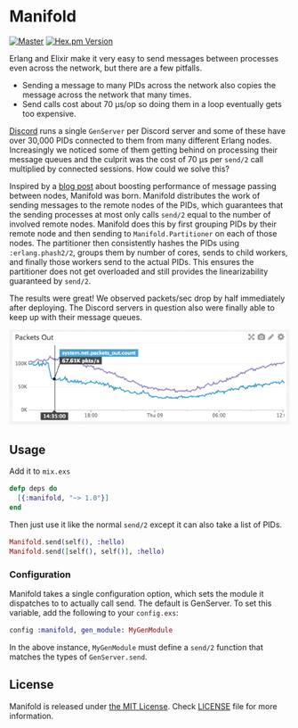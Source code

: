 # Manifold

[![Master](https://travis-ci.org/discordapp/manifold.svg?branch=master)](https://travis-ci.org/discordapp/manifold)
[![Hex.pm Version](http://img.shields.io/hexpm/v/manifold.svg?style=flat)](https://hex.pm/packages/manifold)

Erlang and Elixir make it very easy to send messages between processes even across the network, but there are a few pitfalls.

- Sending a message to many PIDs across the network also copies the message across the network that many times.
- Send calls cost about 70 µs/op so doing them in a loop eventually gets too expensive.

[Discord](https://discordapp.com) runs a single `GenServer` per Discord server and some of these have over 30,000 PIDs connected
to them from many different Erlang nodes. Increasingly we noticed some of them getting behind on processing their message queues
and the culprit was the cost of 70 µs per `send/2` call multiplied by connected sessions. How could we solve this?

Inspired by a [blog post](http://www.ostinelli.net/boost-message-passing-between-erlang-nodes/) about boosting performance of
message passing between nodes, Manifold was born. Manifold distributes the work of sending messages to the remote nodes of the
PIDs, which guarantees that the sending processes at most only calls `send/2` equal to the number of involved remote nodes.
Manifold does this by first grouping PIDs by their remote node and then sending to `Manifold.Partitioner` on each of those nodes.
The partitioner then consistently hashes the PIDs using `:erlang.phash2/2`, groups them by number of cores, sends to child
workers, and finally those workers send to the actual PIDs. This ensures the partitioner does not get overloaded and still provides
the linearizability guaranteed by `send/2`.

The results were great! We observed packets/sec drop by half immediately after deploying. The Discord servers in question also
were finally able to keep up with their message queues.

![Packets Out Reduction](priv/packets.png)

## Usage

Add it to `mix.exs`

```elixir
defp deps do
  [{:manifold, "~> 1.0"}]
end
```

Then just use it like the normal `send/2` except it can also take a list of PIDs.

```elixir
Manifold.send(self(), :hello)
Manifold.send([self(), self()], :hello)
```

### Configuration
Manifold takes a single configuration option, which sets the module it dispatches to to actually call send. The default
is GenServer. To set this variable, add the following to your `config.exs`:

```elixir
config :manifold, gen_module: MyGenModule
```

In the above instance, `MyGenModule` must define a `send/2` function that matches the types of `GenServer.send`.


## License

Manifold is released under [the MIT License](LICENSE).
Check [LICENSE](LICENSE) file for more information.
